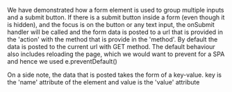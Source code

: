 We have demonstrated how a form element is used to group multiple inputs and a submit button. If there is a submit button inside a form (even though it is hidden), and the focus is on the button or any text input, the onSubmit handler will be called and the form data is posted to a url that is provided in the 'action' with the method that is provide in the 'method'. By default the data is posted to the current url with GET method. The default behaviour also includes reloading the page, which we would want to prevent for a SPA and hence we used e.preventDefault()

On a side note, the data that is posted takes the form of a key-value. key is the 'name' attribute of the element and value is the 'value' attribute